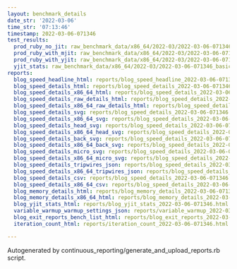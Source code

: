 ```yaml
---
layout: benchmark_details
date_str: '2022-03-06'
time_str: '07:13:46'
timestamp: 2022-03-06-071346
test_results:
  prod_ruby_no_jit: raw_benchmark_data/x86_64/2022-03/2022-03-06-071346_basic_benchmark_prod_ruby_no_jit.json
  prod_ruby_with_mjit: raw_benchmark_data/x86_64/2022-03/2022-03-06-071346_basic_benchmark_prod_ruby_with_mjit.json
  prod_ruby_with_yjit: raw_benchmark_data/x86_64/2022-03/2022-03-06-071346_basic_benchmark_prod_ruby_with_yjit.json
  yjit_stats: raw_benchmark_data/x86_64/2022-03/2022-03-06-071346_basic_benchmark_yjit_stats.json
reports:
  blog_speed_headline_html: reports/blog_speed_headline_2022-03-06-071346.html
  blog_speed_details_html: reports/blog_speed_details_2022-03-06-071346.html
  blog_speed_details_x86_64_html: reports/blog_speed_details_2022-03-06-071346.x86_64.html
  blog_speed_details_raw_details_html: reports/blog_speed_details_2022-03-06-071346.raw_details.html
  blog_speed_details_x86_64_raw_details_html: reports/blog_speed_details_2022-03-06-071346.x86_64.raw_details.html
  blog_speed_details_svg: reports/blog_speed_details_2022-03-06-071346.svg
  blog_speed_details_x86_64_svg: reports/blog_speed_details_2022-03-06-071346.x86_64.svg
  blog_speed_details_head_svg: reports/blog_speed_details_2022-03-06-071346.head.svg
  blog_speed_details_x86_64_head_svg: reports/blog_speed_details_2022-03-06-071346.x86_64.head.svg
  blog_speed_details_back_svg: reports/blog_speed_details_2022-03-06-071346.back.svg
  blog_speed_details_x86_64_back_svg: reports/blog_speed_details_2022-03-06-071346.x86_64.back.svg
  blog_speed_details_micro_svg: reports/blog_speed_details_2022-03-06-071346.micro.svg
  blog_speed_details_x86_64_micro_svg: reports/blog_speed_details_2022-03-06-071346.x86_64.micro.svg
  blog_speed_details_tripwires_json: reports/blog_speed_details_2022-03-06-071346.tripwires.json
  blog_speed_details_x86_64_tripwires_json: reports/blog_speed_details_2022-03-06-071346.x86_64.tripwires.json
  blog_speed_details_csv: reports/blog_speed_details_2022-03-06-071346.csv
  blog_speed_details_x86_64_csv: reports/blog_speed_details_2022-03-06-071346.x86_64.csv
  blog_memory_details_html: reports/blog_memory_details_2022-03-06-071346.html
  blog_memory_details_x86_64_html: reports/blog_memory_details_2022-03-06-071346.x86_64.html
  blog_yjit_stats_html: reports/blog_yjit_stats_2022-03-06-071346.html
  variable_warmup_warmup_settings_json: reports/variable_warmup_2022-03-06-071346.warmup_settings.json
  blog_exit_reports_bench_list_html: reports/blog_exit_reports_2022-03-06-071346.bench_list.html
  iteration_count_html: reports/iteration_count_2022-03-06-071346.html

---
```

Autogenerated by continuous_reporting/generate_and_upload_reports.rb script.
